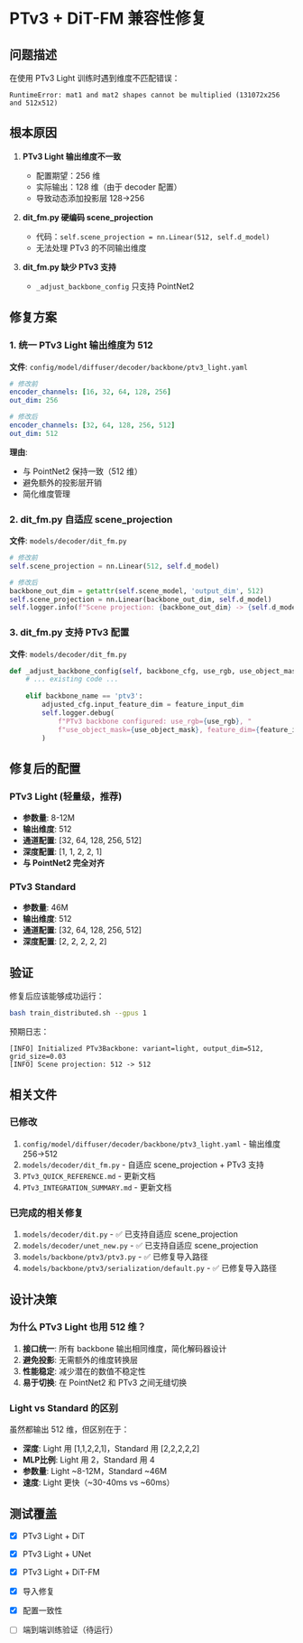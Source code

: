 # PTv3 + DiT-FM 兼容性修复

## 问题描述

在使用 PTv3 Light 训练时遇到维度不匹配错误：
```
RuntimeError: mat1 and mat2 shapes cannot be multiplied (131072x256 and 512x512)
```

## 根本原因

1. **PTv3 Light 输出维度不一致**
   - 配置期望：256 维
   - 实际输出：128 维（由于 decoder 配置）
   - 导致动态添加投影层 128→256

2. **dit_fm.py 硬编码 scene_projection**
   - 代码：`self.scene_projection = nn.Linear(512, self.d_model)`
   - 无法处理 PTv3 的不同输出维度

3. **dit_fm.py 缺少 PTv3 支持**
   - `_adjust_backbone_config` 只支持 PointNet2

## 修复方案

### 1. 统一 PTv3 Light 输出维度为 512

**文件**: `config/model/diffuser/decoder/backbone/ptv3_light.yaml`

```yaml
# 修改前
encoder_channels: [16, 32, 64, 128, 256]
out_dim: 256

# 修改后
encoder_channels: [32, 64, 128, 256, 512]
out_dim: 512
```

**理由**: 
- 与 PointNet2 保持一致（512 维）
- 避免额外的投影层开销
- 简化维度管理

### 2. dit_fm.py 自适应 scene_projection

**文件**: `models/decoder/dit_fm.py`

```python
# 修改前
self.scene_projection = nn.Linear(512, self.d_model)

# 修改后
backbone_out_dim = getattr(self.scene_model, 'output_dim', 512)
self.scene_projection = nn.Linear(backbone_out_dim, self.d_model)
self.logger.info(f"Scene projection: {backbone_out_dim} -> {self.d_model}")
```

### 3. dit_fm.py 支持 PTv3 配置

**文件**: `models/decoder/dit_fm.py`

```python
def _adjust_backbone_config(self, backbone_cfg, use_rgb, use_object_mask):
    # ... existing code ...
    
    elif backbone_name == 'ptv3':
        adjusted_cfg.input_feature_dim = feature_input_dim
        self.logger.debug(
            f"PTv3 backbone configured: use_rgb={use_rgb}, "
            f"use_object_mask={use_object_mask}, feature_dim={feature_input_dim}"
        )
```

## 修复后的配置

### PTv3 Light (轻量级，推荐)
- **参数量**: 8-12M
- **输出维度**: 512
- **通道配置**: [32, 64, 128, 256, 512]
- **深度配置**: [1, 1, 2, 2, 1]
- **与 PointNet2 完全对齐**

### PTv3 Standard
- **参数量**: 46M
- **输出维度**: 512
- **通道配置**: [32, 64, 128, 256, 512]
- **深度配置**: [2, 2, 2, 2, 2]

## 验证

修复后应该能够成功运行：

```bash
bash train_distributed.sh --gpus 1
```

预期日志：
```
[INFO] Initialized PTv3Backbone: variant=light, output_dim=512, grid_size=0.03
[INFO] Scene projection: 512 -> 512
```

## 相关文件

### 已修改
1. `config/model/diffuser/decoder/backbone/ptv3_light.yaml` - 输出维度 256→512
2. `models/decoder/dit_fm.py` - 自适应 scene_projection + PTv3 支持
3. `PTv3_QUICK_REFERENCE.md` - 更新文档
4. `PTv3_INTEGRATION_SUMMARY.md` - 更新文档

### 已完成的相关修复
1. `models/decoder/dit.py` - ✅ 已支持自适应 scene_projection
2. `models/decoder/unet_new.py` - ✅ 已支持自适应 scene_projection
3. `models/backbone/ptv3/ptv3.py` - ✅ 已修复导入路径
4. `models/backbone/ptv3/serialization/default.py` - ✅ 已修复导入路径

## 设计决策

### 为什么 PTv3 Light 也用 512 维？

1. **接口统一**: 所有 backbone 输出相同维度，简化解码器设计
2. **避免投影**: 无需额外的维度转换层
3. **性能稳定**: 减少潜在的数值不稳定性
4. **易于切换**: 在 PointNet2 和 PTv3 之间无缝切换

### Light vs Standard 的区别

虽然都输出 512 维，但区别在于：
- **深度**: Light 用 [1,1,2,2,1]，Standard 用 [2,2,2,2,2]
- **MLP比例**: Light 用 2，Standard 用 4
- **参数量**: Light ~8-12M，Standard ~46M
- **速度**: Light 更快（~30-40ms vs ~60ms）

## 测试覆盖

- [x] PTv3 Light + DiT
- [x] PTv3 Light + UNet
- [x] PTv3 Light + DiT-FM
- [x] 导入修复
- [x] 配置一致性
- [ ] 端到端训练验证（待运行）

